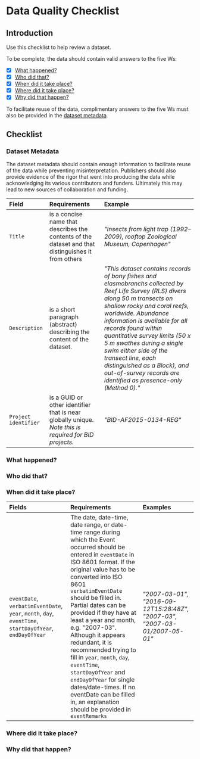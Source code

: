 # Data Quality Checklist

## Introduction

Use this checklist to help review a dataset. 

To be complete, the data should contain valid answers to the five Ws: 

* [x] [What happened?](dataQualityChecklist#what-happened)
* [x] [Who did that?](dataQualityChecklist#who-did-that)
* [x] [When did it take place?](dataQualityChecklist#when-did-it-take-place)
* [x] [Where did it take place?](dataQualityChecklist#where-did-it-take-place)
* [x] [Why did that happen?](dataQualityChecklist#why-did-that-happen)

To facilitate reuse of the data, complimentary answers to the five Ws must also be provided in the [dataset metadata](dataQualityChecklist#dataset-metadata). 

## Checklist

### Dataset Metadata

The dataset metadata should contain enough information to facilitate reuse of the data while preventing misinterpretation. Publishers should also provide evidence of the rigor that went into producing the data while acknowledging its various contributors and funders. Ultimately this may lead to new sources of collaboration and funding.

| Field | Requirements | Example |
|:--------------- |:---------------|:---------------|
| `Title` | is a concise name that describes the contents of the dataset and that distinguishes it from others| _"Insects from light trap (1992–2009), rooftop Zoological Museum, Copenhagen"_|
| `Description` | is a short paragraph (abstract) describing the content of the dataset. | _"This dataset contains records of bony fishes and elasmobranchs collected by Reef Life Survey (RLS) divers along 50 m transects on shallow rocky and coral reefs, worldwide. Abundance information is available for all records found within quantitative survey limits (50 x 5 m swathes during a single swim either side of the transect line, each distinguished as a Block), and out-of-survey records are identified as presence-only (Method 0)."_ |
| `Project identifier` | is a GUID or other identifier that is near globally unique. _Note this is required for BID projects._ | _"BID-AF2015-0134-REG"_ |

### What happened?
### Who did that?
### When did it take place?

| Fields | Requirements | Examples |
|:--------------- |:---------------|:---------------|
| `eventDate`, `verbatimEventDate`, `year`, `month`, `day`, `eventTime`, `startDayOfYear`, `endDayOfYear` | The date, date-time, date range, or date-time range during which the Event occurred should be entered in `eventDate` in ISO 8601 format. If the original value has to be converted into ISO 8601 `verbatimEventDate` should be filled in. Partial dates can be provided if they have at least a year and month, e.g. "2007-03". Although it appears redundant, it is recommended trying to fill in `year`, `month`, `day`, `eventTime`, `startDayOfYear` and `endDayOfYear` for single dates/date-times. If no eventDate can be filled in, an explanation should be provided in `eventRemarks` | _"2007-03-01", "2016-09-12T15:28:48Z", "2007-03", "2007-03-01/2007-05-01"_|

### Where did it take place?
### Why did that happen?